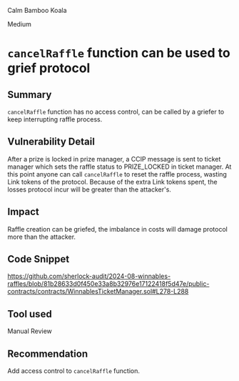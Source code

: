 Calm Bamboo Koala

Medium

# `cancelRaffle` function can be used to grief protocol

## Summary
`cancelRaffle` function has no access control, can be called by a griefer to keep interrupting raffle process.
## Vulnerability Detail
After a prize is locked in prize manager, a CCIP message is sent to ticket manager which sets the raffle status to PRIZE_LOCKED in ticket manager. At this point anyone can call `cancelRaffle` to reset the raffle process, wasting Link tokens of the protocol. Because of the extra Link tokens spent, the losses protocol incur will be greater than the attacker's.

## Impact
Raffle creation can be griefed, the imbalance in costs will damage protocol more than the attacker.
## Code Snippet
https://github.com/sherlock-audit/2024-08-winnables-raffles/blob/81b28633d0f450e33a8b32976e17122418f5d47e/public-contracts/contracts/WinnablesTicketManager.sol#L278-L288
## Tool used

Manual Review

## Recommendation
Add access control to `cancelRaffle` function.